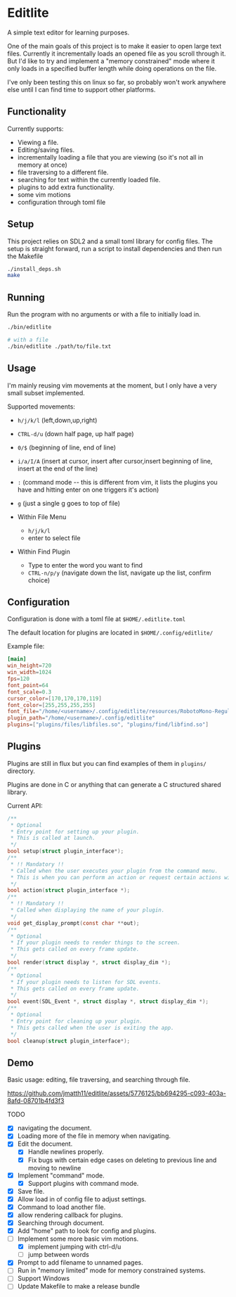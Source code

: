 # Editlite

A simple text editor for learning purposes.

One of the main goals of this project is to make it easier to open large text files. Currently it incrementally loads an opened file as you scroll through it.
But I'd like to try and implement a "memory constrained" mode where it only loads in a specified buffer length while doing operations on the file.

I've only been testing this on linux so far, so probably won't work anywhere else until I can find time to support other platforms.

## Functionality

Currently supports:
- Viewing a file.
- Editing/saving files.
- incrementally loading a file that you are viewing (so it's not all in memory at once)
- file traversing to a different file.
- searching for text within the currently loaded file.
- plugins to add extra functionality.
- some vim motions
- configuration through toml file

## Setup

This project relies on SDL2 and a small toml library for config files.
The setup is straight forward, run a script to install dependencies and then run the Makefile


```bash
./install_deps.sh
make
```

## Running

Run the program with no arguments or with a file to initially load in.
```bash
./bin/editlite
```

```bash
# with a file
./bin/editlite ./path/to/file.txt
```

## Usage

I'm mainly reusing vim movements at the moment, but I only have a very small subset implemented.

Supported movements:
- `h/j/k/l` (left,down,up,right)
- `CTRL-d/u` (down half page, up half page)
- `0/$` (beginning of line, end of line)
- `i/a/I/A` (insert at cursor, insert after cursor,insert beginning of line, insert at the end of the line)
- `:` (command mode -- this is different from vim, it lists the plugins you have and hitting enter on one triggers it's action)
- `g` (just a single g goes to top of file)

- Within File Menu
    - `h/j/k/l`
    - enter to select file
- Within Find Plugin
    - Type to enter the word you want to find
    - `CTRL-n/p/y` (navigate down the list, navigate up the list, confirm choice)

## Configuration

Configuration is done with a toml file at `$HOME/.editlite.toml`

The default location for plugins are located in `$HOME/.config/editlite/`

Example file:
```toml
[main]
win_height=720
win_width=1024
fps=120
font_point=64
font_scale=0.3
cursor_color=[170,170,170,119]
font_color=[255,255,255,255]
font_file="/home/<username>/.config/editlite/resources/RobotoMono-Regular.ttf"
plugin_path="/home/<username>/.config/editlite"
plugins=["plugins/files/libfiles.so", "plugins/find/libfind.so"]
```

## Plugins

Plugins are still in flux but you can find examples of them in `plugins/` directory.

Plugins are done in C or anything that can generate a C structured shared library.

Current API:
```c
/**
 * Optional
 * Entry point for setting up your plugin.
 * This is called at launch.
 */
bool setup(struct plugin_interface*);
/**
 * !! Mandatory !!
 * Called when the user executes your plugin from the command menu.
 * This is when you can perform an action or request certain actions with dispatch calls.
 */
bool action(struct plugin_interface *);
/**
 * !! Mandatory !!
 * Called when displaying the name of your plugin.
 */
void get_display_prompt(const char **out);
/**
 * Optional
 * If your plugin needs to render things to the screen.
 * This gets called on every frame update.
 */
bool render(struct display *, struct display_dim *);
/**
 * Optional
 * If your plugin needs to listen for SDL events.
 * This gets called on every frame update.
 */
bool event(SDL_Event *, struct display *, struct display_dim *);
/**
 * Optional
 * Entry point for cleaning up your plugin.
 * This gets called when the user is exiting the app.
 */
bool cleanup(struct plugin_interface*);
```

## Demo

Basic usage: editing, file traversing, and searching through file.

https://github.com/jmatth11/editlite/assets/5776125/bb694295-c093-403a-8afd-08701b4fd3f3


TODO
- [x] navigating the document.
- [x] Loading more of the file in memory when navigating.
- [x] Edit the document.
    - [x] Handle newlines properly.
    - [x] Fix bugs with certain edge cases on deleting to previous line and moving to newline
- [x] Implement "command" mode.
    - [x] Support plugins with command mode.
- [x] Save file.
- [x] Allow load in of config file to adjust settings.
- [x] Command to load another file.
- [x] allow rendering callback for plugins.
- [x] Searching through document.
- [x] Add "home" path to look for config and plugins.
- [ ] Implement some more basic vim motions.
    - [x] implement jumping with ctrl-d/u
    - [ ] jump between words
- [x] Prompt to add filename to unnamed pages.
- [ ] Run in "memory limited" mode for memory constrained systems.
- [ ] Support Windows
- [ ] Update Makefile to make a release bundle
